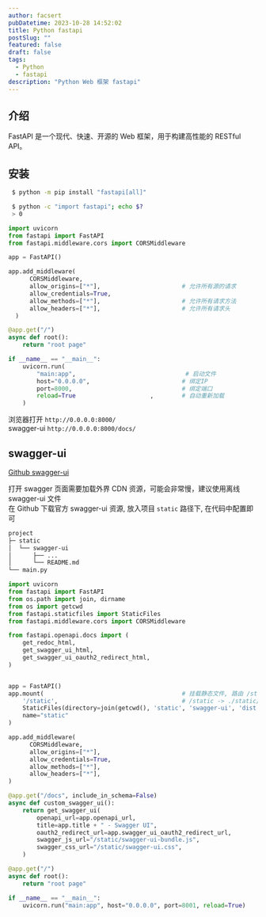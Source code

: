 ```yaml
---
author: facsert
pubDatetime: 2023-10-28 14:52:02
title: Python fastapi
postSlug: ""
featured: false
draft: false
tags:
  - Python
  - fastapi
description: "Python Web 框架 fastapi"
---
```


<!--
 * @Author       : facsert
 * @Date         : 2023-10-28 14:52:02
 * @LastEditTime: 2023-11-22 20:36:48
 * @LastEditors: facsert
 * @Description:
-->

## 介绍

FastAPI 是一个现代、快速、开源的 Web 框架，用于构建高性能的 RESTful API。

## 安装

```bash
 $ python -m pip install "fastapi[all]"

 $ python -c "import fastapi"; echo $?
 > 0
```

```py
import uvicorn
from fastapi import FastAPI
from fastapi.middleware.cors import CORSMiddleware

app = FastAPI()

app.add_middleware(
      CORSMiddleware,
      allow_origins=["*"],                       # 允许所有源的请求
      allow_credentials=True,
      allow_methods=["*"],                       # 允许所有请求方法
      allow_headers=["*"],                       # 允许所有请求头
  )

@app.get("/")
async def root():
    return "root page"

if __name__ == "__main__":
    uvicorn.run(
        "main:app",                               # 启动文件
        host="0.0.0.0",                          # 绑定IP
        port=8000,                               # 绑定端口
        reload=True                     ,        # 自动重新加载
    )
```

浏览器打开 `http://0.0.0.0:8000/`  
swagger-ui `http://0.0.0.0:8000/docs/`

## swagger-ui

[Github swagger-ui](https://github.com/swagger-api/swagger-ui.git)

打开 swagger 页面需要加载外界 CDN 资源，可能会非常慢，建议使用离线 swagger-ui 文件  
在 Github 下载官方 swagger-ui 资源, 放入项目 `static` 路径下, 在代码中配置即可

```bash
project
├─ static
│  └── swagger-ui
│      ├── ...
│      └── README.md
└── main.py
```

```py
import uvicorn
from fastapi import FastAPI
from os.path import join, dirname
from os import getcwd
from fastapi.staticfiles import StaticFiles
from fastapi.middleware.cors import CORSMiddleware

from fastapi.openapi.docs import (
    get_redoc_html,
    get_swagger_ui_html,
    get_swagger_ui_oauth2_redirect_html,
)


app = FastAPI()
app.mount(                                       # 挂载静态文件, 路由 /static 和本地 swagger-ui 路径映射
    '/static',                                   # /static -> ./static/swagger-ui/dist
    StaticFiles(directory=join(getcwd(), 'static', 'swagger-ui', 'dist')),
    name="static"
)

app.add_middleware(
      CORSMiddleware,
      allow_origins=["*"],
      allow_credentials=True,
      allow_methods=["*"],
      allow_headers=["*"],
)

@app.get("/docs", include_in_schema=False)
async def custom_swagger_ui():
    return get_swagger_ui(
        openapi_url=app.openapi_url,
        title=app.title + " - Swagger UI",
        oauth2_redirect_url=app.swagger_ui_oauth2_redirect_url,
        swagger_js_url="/static/swagger-ui-bundle.js",
        swagger_css_url="/static/swagger-ui.css",
    )

@app.get("/")
async def root():
    return "root page"

if __name__ == "__main__":
    uvicorn.run("main:app", host="0.0.0.0", port=8001, reload=True)
```
